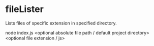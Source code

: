 # fileLister
Lists files of specific extension in specified directory.

node index.js <optional absolute file path / default project directory> <optional file extension / js>

